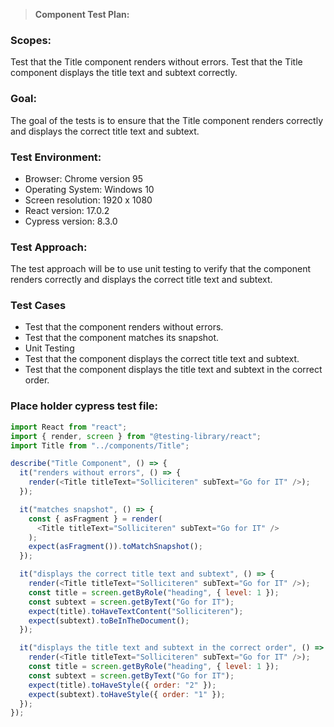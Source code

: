 > **Component Test Plan:**

### **Scopes:**

Test that the Title component renders without errors.
Test that the Title component displays the title text and subtext correctly.

### **Goal:**

The goal of the tests is to ensure that the Title component renders correctly and displays the correct title text and subtext.

### **Test Environment:**

- Browser: Chrome version 95
- Operating System: Windows 10
- Screen resolution: 1920 x 1080
- React version: 17.0.2
- Cypress version: 8.3.0

### **Test Approach:**

The test approach will be to use unit testing to verify that the component renders correctly and displays the correct title text and subtext.

### **Test Cases**

- Test that the component renders without errors.
- Test that the component matches its snapshot.
- Unit Testing
- Test that the component displays the correct title text and subtext.
- Test that the component displays the title text and subtext in the correct order.

### **Place holder cypress test file:**

```js
import React from "react";
import { render, screen } from "@testing-library/react";
import Title from "../components/Title";

describe("Title Component", () => {
  it("renders without errors", () => {
    render(<Title titleText="Solliciteren" subText="Go for IT" />);
  });

  it("matches snapshot", () => {
    const { asFragment } = render(
      <Title titleText="Solliciteren" subText="Go for IT" />
    );
    expect(asFragment()).toMatchSnapshot();
  });

  it("displays the correct title text and subtext", () => {
    render(<Title titleText="Solliciteren" subText="Go for IT" />);
    const title = screen.getByRole("heading", { level: 1 });
    const subtext = screen.getByText("Go for IT");
    expect(title).toHaveTextContent("Solliciteren");
    expect(subtext).toBeInTheDocument();
  });

  it("displays the title text and subtext in the correct order", () => {
    render(<Title titleText="Solliciteren" subText="Go for IT" />);
    const title = screen.getByRole("heading", { level: 1 });
    const subtext = screen.getByText("Go for IT");
    expect(title).toHaveStyle({ order: "2" });
    expect(subtext).toHaveStyle({ order: "1" });
  });
});
```
